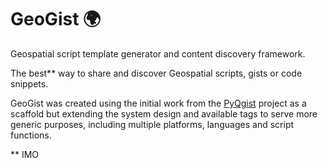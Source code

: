 # GeoGist 🌍

Geospatial script template generator and content discovery framework.

The best** way to share and discover Geospatial scripts, gists or code snippets.

GeoGist was created using the initial work from the [PyQgist](https://github.com/zacharlie/pyqgist) project as a scaffold but extending the system design and available tags to serve more generic purposes, including multiple platforms, languages and script functions.

** IMO
